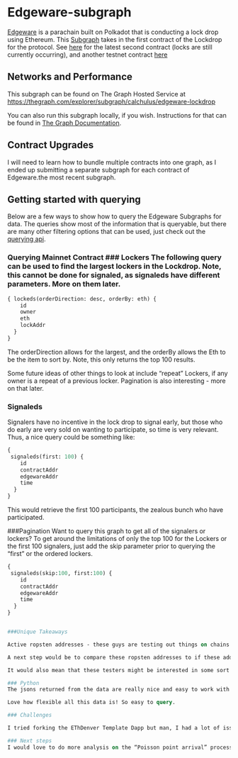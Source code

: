 # Edgeware-subgraph
[Edgeware](https://edgewa.re/) is a parachain built on Polkadot that is conducting a lock drop using Ethereum. This [Subgraph](https://thegraph.com/explorer/subgraph/calchulus/edgeware-lockdrop) takes in the first contract of the Lockdrop for the protocol. See [here](https://thegraph.com/explorer/subgraph/calchulus/edgewarelockdroptwo) for the latest second contract (locks are still currently occurring), and another testnet contract [here](https://thegraph.com/explorer/subgraph/calchulus/testnet-edgeware) 

## Networks and Performance

This subgraph can be found on The Graph Hosted Service at https://thegraph.com/explorer/subgraph/calchulus/edgeware-lockdrop

You can also run this subgraph locally, if you wish. Instructions for that can be found in [The Graph Documentation](https://thegraph.com/docs/quick-start). 

## Contract Upgrades

I will need to learn how to bundle multiple contracts into one graph, as I ended up submitting a separate subgraph for each contract of Edgeware.the most recent subgraph. 

## Getting started with querying 
Below are a few ways to show how to query the Edgeware Subgraphs for data. The queries show most of the information that is queryable, but there are many other filtering options that can be used, just check out the [querying api](https://github.com/graphprotocol/graph-node/blob/master/docs/graphql-api.md).


### Querying Mainnet Contract ### Lockers The following query can be used to find the largest lockers in the Lockdrop. Note, this cannot be done for signaled, as signaleds have different parameters. More on them later. 

```graphql
{ lockeds(orderDirection: desc, orderBy: eth) {
    id
    owner
    eth
    lockAddr
  }
}

```
The orderDirection allows for the largest, and the orderBy allows the Eth to be the item to sort by. Note, this only returns the top 100 results.

 Some future ideas of other things to look at include “repeat” Lockers, if any owner is a repeat of a previous locker. Pagination is also interesting - more on that later.
### Signaleds
Signalers have no incentive in the lock drop to signal early, but those who do early are very sold on wanting to participate, so time is very relevant. Thus, a nice query could be something like:
```graphql
{
 signaleds(first: 100) {
    id
    contractAddr
    edgewareAddr
    time
  }
}
```
This would retrieve the first 100 participants, the zealous bunch who have participated.

###Pagination
Want to query this graph to get all of the signalers or lockers? To get around the limitations of only the top 100 for the Lockers or the first 100 signalers, just add the skip parameter prior to querying the “first” or the ordered lockers. 
```graphql
{
 signaleds(skip:100, first:100) {
    id
    contractAddr
    edgewareAddr
    time
  }
}


###Unique Takeaways

Active ropsten addresses - these guys are testing out things on chains and have good operational safety

A next step would be to compare these ropsten addresses to if these addresses have any mainnet ETH in the same address - this would suggest potential signalers or lockers who have yet to participate but have already done preparatory work to get ready for participation.

It would also mean that these testers might be interested in some sort of similar mechanism, such as https://straighted.ge. It would be a very neat targeted ad campaign to send testnet tokens on Ropsten to these folks to see if they would try out your project, at no cost to the sender.

### Python
The jsons returned from the data are really nice and easy to work with in python. I’ve included a couple sample jsons returned from this subGraph & have given a quick and dirty Python Script to allow one to return address lists, amounts, etc.

Love how flexible all this data is! So easy to query.

### Challenges

I tried forking the EThDenver Template Dapp but man, I had a lot of issues refactoring it. I just gave up and created a quick and dirty selector to bundle access to all three Edgeware contracts, and then provide some of the sample queries for users to try themselves. 

### Next steps
I would love to do more analysis on the “Poisson point arrival” process of participants in the lock drop to model out how much participation occurs at the end of the “time windows” for various bonuses on the lock drop, as anecdotally there were many last second deposits, as displayed in the Commonwealth stats page. It would be very neat to model the time intervals between lockdrop participants, and the time field in this subgraph is super easy to query :) 

